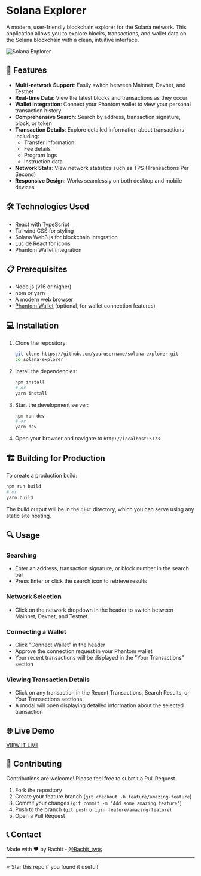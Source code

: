 # Solana Explorer

A modern, user-friendly blockchain explorer for the Solana network. This application allows you to explore blocks, transactions, and wallet data on the Solana blockchain with a clean, intuitive interface.

![Solana Explorer](https://raw.githubusercontent.com/solana-labs/token-list/main/assets/mainnet/So11111111111111111111111111111111111111112/logo.png)

## 🚀 Features

- **Multi-network Support**: Easily switch between Mainnet, Devnet, and Testnet
- **Real-time Data**: View the latest blocks and transactions as they occur
- **Wallet Integration**: Connect your Phantom wallet to view your personal transaction history
- **Comprehensive Search**: Search by address, transaction signature, block, or token
- **Transaction Details**: Explore detailed information about transactions including:
  - Transfer information
  - Fee details
  - Program logs
  - Instruction data
- **Network Stats**: View network statistics such as TPS (Transactions Per Second)
- **Responsive Design**: Works seamlessly on both desktop and mobile devices

## 🛠️ Technologies Used

- React with TypeScript
- Tailwind CSS for styling
- Solana Web3.js for blockchain integration
- Lucide React for icons
- Phantom Wallet integration

## 📋 Prerequisites

- Node.js (v16 or higher)
- npm or yarn
- A modern web browser
- [Phantom Wallet](https://phantom.app/) (optional, for wallet connection features)

## 💻 Installation

1. Clone the repository:
   ```bash
   git clone https://github.com/yourusername/solana-explorer.git
   cd solana-explorer
   ```

2. Install the dependencies:
   ```bash
   npm install
   # or
   yarn install
   ```

3. Start the development server:
   ```bash
   npm run dev
   # or
   yarn dev
   ```

4. Open your browser and navigate to `http://localhost:5173`

## 🏗️ Building for Production

To create a production build:

```bash
npm run build
# or
yarn build
```

The build output will be in the `dist` directory, which you can serve using any static site hosting.

## 🔍 Usage

### Searching

- Enter an address, transaction signature, or block number in the search bar
- Press Enter or click the search icon to retrieve results

### Network Selection

- Click on the network dropdown in the header to switch between Mainnet, Devnet, and Testnet

### Connecting a Wallet

- Click "Connect Wallet" in the header
- Approve the connection request in your Phantom wallet
- Your recent transactions will be displayed in the "Your Transactions" section

### Viewing Transaction Details

- Click on any transaction in the Recent Transactions, Search Results, or Your Transactions sections
- A modal will open displaying detailed information about the selected transaction

## 🌐 Live Demo

[VIEW IT LIVE](https://solana-explorer-ten.vercel.app/)

## 🤝 Contributing

Contributions are welcome! Please feel free to submit a Pull Request.

1. Fork the repository
2. Create your feature branch (`git checkout -b feature/amazing-feature`)
3. Commit your changes (`git commit -m 'Add some amazing feature'`)
4. Push to the branch (`git push origin feature/amazing-feature`)
5. Open a Pull Request


## 📞 Contact

Made with ❤️ by Rachit - [@Rachit_twts](https://x.com/Rachit_twts)

---

⭐ Star this repo if you found it useful!
